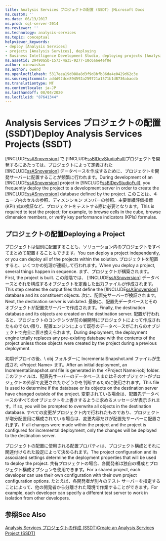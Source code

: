 ```yaml
---
title: Analysis Services プロジェクトの配置 (SSDT) |Microsoft Docs
ms.custom: ''
ms.date: 06/13/2017
ms.prod: sql-server-2014
ms.reviewer: ''
ms.technology: analysis-services
ms.topic: conceptual
helpviewer_keywords:
- deploy [Analysis Services]
- projects [Analysis Services], deploying
- Business Intelligence Development Studio, deploying projects [Analysis Services]
ms.assetid: 29490a5b-1573-4a35-9277-10c6a6e4ef0e
author: minewiskan
ms.author: owend
ms.openlocfilehash: 5317eea19d088a8d3f9d8bfb86da4e0429d62c3e
ms.sourcegitcommit: ad4d92dce894592a259721a1571b1d8736abacdb
ms.translationtype: MT
ms.contentlocale: ja-JP
ms.lasthandoff: 08/04/2020
ms.locfileid: "87641344"
---
```

# <a name="deploy-analysis-services-projects-ssdt"></a><span data-ttu-id="17a29-102">Analysis Services プロジェクトの配置 (SSDT)</span><span class="sxs-lookup"><span data-stu-id="17a29-102">Deploy Analysis Services Projects (SSDT)</span></span>
  <span data-ttu-id="17a29-103">[!INCLUDE[ssASnoversion](../../includes/ssasnoversion-md.md)] で [!INCLUDE[ssBIDevStudioFull](../../includes/ssbidevstudiofull-md.md)]プロジェクトを開発するにあたっては、プロジェクトによって定義された [!INCLUDE[ssASnoversion](../../includes/ssasnoversion-md.md)] データベースを作成するために、プロジェクトを開発サーバーに配置することが頻繁に行われます。</span><span class="sxs-lookup"><span data-stu-id="17a29-103">During development of an [!INCLUDE[ssASnoversion](../../includes/ssasnoversion-md.md)] project in [!INCLUDE[ssBIDevStudioFull](../../includes/ssbidevstudiofull-md.md)], you frequently deploy the project to a development server in order to create the [!INCLUDE[ssASnoversion](../../includes/ssasnoversion-md.md)] database defined by the project.</span></span> <span data-ttu-id="17a29-104">このことは、キューブ内のセルの参照、ディメンション メンバーの参照、主要業績評価指標 (KPI) 式の検証など、プロジェクトをテストする際に必要となります。</span><span class="sxs-lookup"><span data-stu-id="17a29-104">This is required to test the project; for example, to browse cells in the cube, browse dimension members, or verify key performance indicators (KPIs) formulas.</span></span>  
  
## <a name="deploying-a-project"></a><span data-ttu-id="17a29-105">プロジェクトの配置</span><span class="sxs-lookup"><span data-stu-id="17a29-105">Deploying a Project</span></span>  
 <span data-ttu-id="17a29-106">プロジェクトは個別に配置することも、ソリューション内のプロジェクトをすべてまとめて配置することもできます。</span><span class="sxs-lookup"><span data-stu-id="17a29-106">You can deploy a project independently, or you can deploy all of the projects within the solution.</span></span> <span data-ttu-id="17a29-107">プロジェクトを配置すると、いくつかの処理が連続して行われます。</span><span class="sxs-lookup"><span data-stu-id="17a29-107">When you deploy a project, several things happen in sequence.</span></span> <span data-ttu-id="17a29-108">まず、プロジェクトが構築されます。</span><span class="sxs-lookup"><span data-stu-id="17a29-108">First, the project is built.</span></span> <span data-ttu-id="17a29-109">この段階では、 [!INCLUDE[ssASnoversion](../../includes/ssasnoversion-md.md)] データベースとそれを構成するオブジェクトを定義した出力ファイルが作成されます。</span><span class="sxs-lookup"><span data-stu-id="17a29-109">This step creates the output files that define the [!INCLUDE[ssASnoversion](../../includes/ssasnoversion-md.md)] database and its constituent objects.</span></span> <span data-ttu-id="17a29-110">次に、配置先サーバーが検証されます。</span><span class="sxs-lookup"><span data-stu-id="17a29-110">Next, the destination server is validated.</span></span> <span data-ttu-id="17a29-111">最後に、配置先データベースとそのオブジェクトが配置先サーバーで作成されます。</span><span class="sxs-lookup"><span data-stu-id="17a29-111">Finally, the destination database and its objects are created on the destination server.</span></span> <span data-ttu-id="17a29-112">配置が行われると、プロジェクトのコンテンツが前の展開時にプロジェクトによって作成されたものでない限り、配置エンジンによって既存のデータベースがこれらのオブジェクトで完全に置き換えられます。</span><span class="sxs-lookup"><span data-stu-id="17a29-112">During deployment, the deployment engine totally replaces any pre-existing database with the contents of the project unless those objects were created by the project during a previous deployment.</span></span>  
  
 <span data-ttu-id="17a29-113">初期デプロイの後、\ obj フォルダーに IncrementalSnapshot.xml ファイルが生成され \<Project Name> ます。</span><span class="sxs-lookup"><span data-stu-id="17a29-113">After an initial deployment, an IncrementalSnapshot.xml file is generated in the \<Project Name>\obj folder.</span></span> <span data-ttu-id="17a29-114">このファイルは、配置先サーバーのデータベースまたはそのオブジェクトがプロジェクトの外部で変更されたかどうかを判断するために使用されます。</span><span class="sxs-lookup"><span data-stu-id="17a29-114">This file is used to determine if the database or its objects on the destination server have changed outside of the project.</span></span> <span data-ttu-id="17a29-115">変更されている場合は、配置先データベースのすべてのオブジェクトを上書きするように求めるメッセージが表示されます。</span><span class="sxs-lookup"><span data-stu-id="17a29-115">If so, you will be prompted to overwrite all objects in the destination database.</span></span> <span data-ttu-id="17a29-116">すべての変更がプロジェクト内で行われたものであり、プロジェクトが増分配置用に構成されている場合は、変更内容だけが配置先サーバーに配置されます。</span><span class="sxs-lookup"><span data-stu-id="17a29-116">If all changes were made within the project and the project is configured for incremental deployment, only the changes will be deployed to the destination server.</span></span>  
  
 <span data-ttu-id="17a29-117">プロジェクトの配置に使用される配置プロパティは、プロジェクト構成とそれに関連付けられた設定によって決められます。</span><span class="sxs-lookup"><span data-stu-id="17a29-117">The project configuration and its associated settings determine the deployment properties that will be used to deploy the project.</span></span> <span data-ttu-id="17a29-118">共有プロジェクトの場合、各開発者は独自の構成とプロジェクト構成オプションを使用できます。</span><span class="sxs-lookup"><span data-stu-id="17a29-118">For a shared project, each developer can use their own configuration with their own project configuration options.</span></span> <span data-ttu-id="17a29-119">たとえば、各開発者が別々のテスト サーバーを指定することによって、他の開発者から分離された環境で作業することができます。</span><span class="sxs-lookup"><span data-stu-id="17a29-119">For example, each developer can specify a different test server to work in isolation from other developers.</span></span>  
  
## <a name="see-also"></a><span data-ttu-id="17a29-120">参照</span><span class="sxs-lookup"><span data-stu-id="17a29-120">See Also</span></span>  
 [<span data-ttu-id="17a29-121">Analysis Services プロジェクトの作成 (SSDT)</span><span class="sxs-lookup"><span data-stu-id="17a29-121">Create an Analysis Services Project &#40;SSDT&#41;</span></span>](create-an-analysis-services-project-ssdt.md)  
  
  
